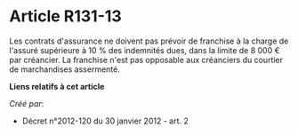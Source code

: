 # Article R131-13

Les contrats d'assurance ne doivent pas prévoir de franchise à la charge de l'assuré supérieure à 10 % des indemnités dues,
dans la limite de 8 000 € par créancier. La franchise n'est pas opposable aux créanciers du courtier de marchandises
assermenté.

**Liens relatifs à cet article**

_Créé par_:

  - Décret n°2012-120 du 30 janvier 2012 - art. 2
